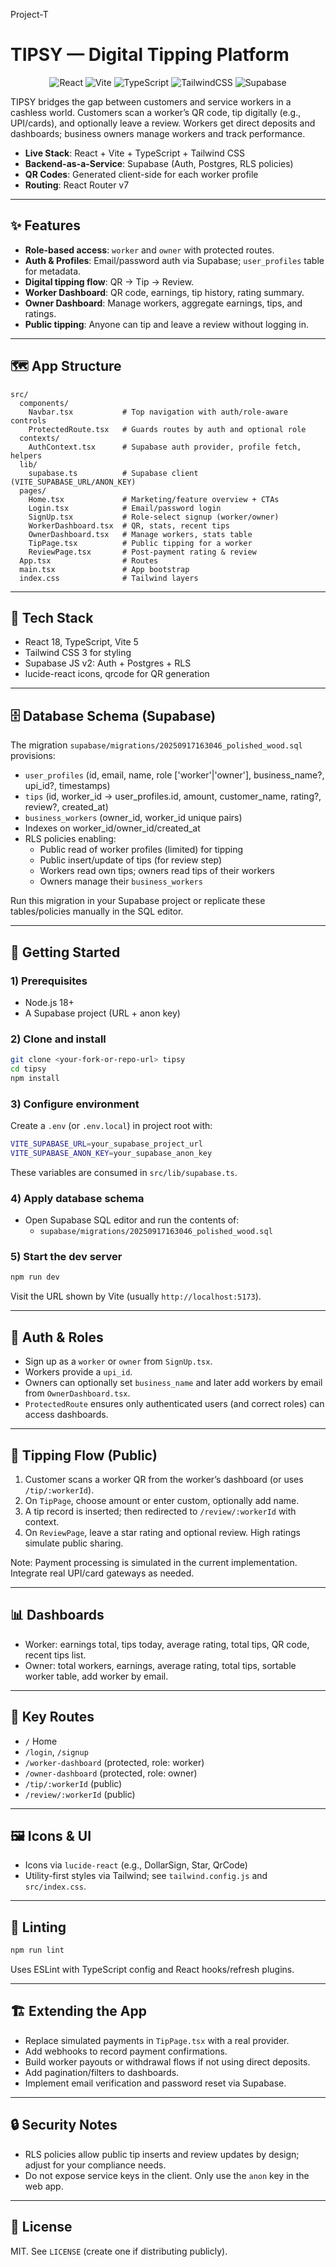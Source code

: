 Project-T
# TIPSY — Digital Tipping Platform

<p align="center">
  <img src="https://img.shields.io/badge/React-18-61dafb?logo=react&logoColor=000" alt="React" />
  <img src="https://img.shields.io/badge/Vite-5-646CFF?logo=vite&logoColor=fff" alt="Vite" />
  <img src="https://img.shields.io/badge/TypeScript-5-3178C6?logo=typescript&logoColor=fff" alt="TypeScript" />
  <img src="https://img.shields.io/badge/TailwindCSS-3-06B6D4?logo=tailwindcss&logoColor=fff" alt="TailwindCSS" />
  <img src="https://img.shields.io/badge/Supabase-v2-3ECF8E?logo=supabase&logoColor=000" alt="Supabase" />
</p>

TIPSY bridges the gap between customers and service workers in a cashless world. Customers scan a worker’s QR code, tip digitally (e.g., UPI/cards), and optionally leave a review. Workers get direct deposits and dashboards; business owners manage workers and track performance.

- **Live Stack**: React + Vite + TypeScript + Tailwind CSS
- **Backend-as-a-Service**: Supabase (Auth, Postgres, RLS policies)
- **QR Codes**: Generated client-side for each worker profile
- **Routing**: React Router v7

---

## ✨ Features

- **Role-based access**: `worker` and `owner` with protected routes.
- **Auth & Profiles**: Email/password auth via Supabase; `user_profiles` table for metadata.
- **Digital tipping flow**: QR → Tip → Review.
- **Worker Dashboard**: QR code, earnings, tip history, rating summary.
- **Owner Dashboard**: Manage workers, aggregate earnings, tips, and ratings.
- **Public tipping**: Anyone can tip and leave a review without logging in.

---

## 🗺️ App Structure

```
src/
  components/
    Navbar.tsx           # Top navigation with auth/role-aware controls
    ProtectedRoute.tsx   # Guards routes by auth and optional role
  contexts/
    AuthContext.tsx      # Supabase auth provider, profile fetch, helpers
  lib/
    supabase.ts          # Supabase client (VITE_SUPABASE_URL/ANON_KEY)
  pages/
    Home.tsx             # Marketing/feature overview + CTAs
    Login.tsx            # Email/password login
    SignUp.tsx           # Role-select signup (worker/owner)
    WorkerDashboard.tsx  # QR, stats, recent tips
    OwnerDashboard.tsx   # Manage workers, stats table
    TipPage.tsx          # Public tipping for a worker
    ReviewPage.tsx       # Post-payment rating & review
  App.tsx                # Routes
  main.tsx               # App bootstrap
  index.css              # Tailwind layers
```

---

## 🧰 Tech Stack

- React 18, TypeScript, Vite 5
- Tailwind CSS 3 for styling
- Supabase JS v2: Auth + Postgres + RLS
- lucide-react icons, qrcode for QR generation

---

## 🗄️ Database Schema (Supabase)

The migration `supabase/migrations/20250917163046_polished_wood.sql` provisions:

- `user_profiles` (id, email, name, role ['worker'|'owner'], business_name?, upi_id?, timestamps)
- `tips` (id, worker_id → user_profiles.id, amount, customer_name, rating?, review?, created_at)
- `business_workers` (owner_id, worker_id unique pairs)
- Indexes on worker_id/owner_id/created_at
- RLS policies enabling:
  - Public read of worker profiles (limited) for tipping
  - Public insert/update of tips (for review step)
  - Workers read own tips; owners read tips of their workers
  - Owners manage their `business_workers`

Run this migration in your Supabase project or replicate these tables/policies manually in the SQL editor.

---

## 🚀 Getting Started

### 1) Prerequisites
- Node.js 18+
- A Supabase project (URL + anon key)

### 2) Clone and install
```bash
git clone <your-fork-or-repo-url> tipsy
cd tipsy
npm install
```

### 3) Configure environment
Create a `.env` (or `.env.local`) in project root with:
```bash
VITE_SUPABASE_URL=your_supabase_project_url
VITE_SUPABASE_ANON_KEY=your_supabase_anon_key
```
These variables are consumed in `src/lib/supabase.ts`.

### 4) Apply database schema
- Open Supabase SQL editor and run the contents of:
  - `supabase/migrations/20250917163046_polished_wood.sql`

### 5) Start the dev server
```bash
npm run dev
```
Visit the URL shown by Vite (usually `http://localhost:5173`).

---

## 🔐 Auth & Roles

- Sign up as a `worker` or `owner` from `SignUp.tsx`.
- Workers provide a `upi_id`.
- Owners can optionally set `business_name` and later add workers by email from `OwnerDashboard.tsx`.
- `ProtectedRoute` ensures only authenticated users (and correct roles) can access dashboards.

---

## 💸 Tipping Flow (Public)

1. Customer scans a worker QR from the worker’s dashboard (or uses `/tip/:workerId`).
2. On `TipPage`, choose amount or enter custom, optionally add name.
3. A tip record is inserted; then redirected to `/review/:workerId` with context.
4. On `ReviewPage`, leave a star rating and optional review. High ratings simulate public sharing.

Note: Payment processing is simulated in the current implementation. Integrate real UPI/card gateways as needed.

---

## 📊 Dashboards

- Worker: earnings total, tips today, average rating, total tips, QR code, recent tips list.
- Owner: total workers, earnings, average rating, total tips, sortable worker table, add worker by email.

---

## 🧩 Key Routes

- `/` Home
- `/login`, `/signup`
- `/worker-dashboard` (protected, role: worker)
- `/owner-dashboard` (protected, role: owner)
- `/tip/:workerId` (public)
- `/review/:workerId` (public)

---

## 🖼️ Icons & UI

- Icons via `lucide-react` (e.g., DollarSign, Star, QrCode)
- Utility-first styles via Tailwind; see `tailwind.config.js` and `src/index.css`.

---

## 🧪 Linting

```bash
npm run lint
```
Uses ESLint with TypeScript config and React hooks/refresh plugins.

---

## 🏗️ Extending the App

- Replace simulated payments in `TipPage.tsx` with a real provider.
- Add webhooks to record payment confirmations.
- Build worker payouts or withdrawal flows if not using direct deposits.
- Add pagination/filters to dashboards.
- Implement email verification and password reset via Supabase.

---

## 🔒 Security Notes

- RLS policies allow public tip inserts and review updates by design; adjust for your compliance needs.
- Do not expose service keys in the client. Only use the `anon` key in the web app.

---

## 📜 License

MIT. See `LICENSE` (create one if distributing publicly).
